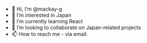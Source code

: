 - 👋 Hi, I’m @mackay-g
- 👀 I’m interested in Japan
- 🌱 I’m currently learning React
- 💞️ I’m looking to collaborate on Japan-related projects
- 📫 How to reach me - via email.

<!---
mackay-g/mackay-g is a ✨ special ✨ repository because its `README.md` (this file) appears on your GitHub profile.
You can click the Preview link to take a look at your changes.
--->
